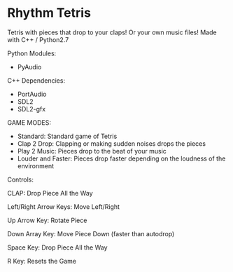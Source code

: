 # Rhythm Tetris

Tetris with pieces that drop to your claps!
Or your own music files! Made with C++ / Python2.7

Python Modules:
 - PyAudio

C++ Dependencies:
 - PortAudio
 - SDL2
 - SDL2-gfx
 
 
GAME MODES:
- Standard:
  Standard game of Tetris
- Clap 2 Drop:
  Clapping or making sudden noises drops the pieces
- Play 2 Music:
  Pieces drop to the beat of your music
- Louder and Faster:
  Pieces drop faster depending on the loudness of the environment
  
 
Controls:

 CLAP: Drop Piece All the Way
 
 Left/Right Arrow Keys: Move Left/Right
 
 Up Arrow Key: Rotate Piece
 
 Down Array Key: Move Piece Down (faster than autodrop)
 
 Space Key: Drop Piece All the Way
 
 R Key: Resets the Game
